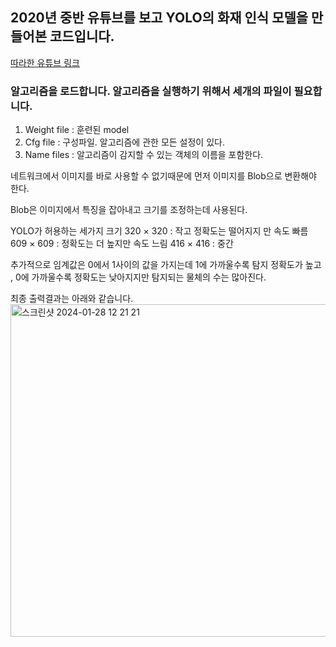 ## 2020년 중반 유튜브를 보고 YOLO의 화재 인식 모델을 만들어본 코드입니다.
[따라한 유튜브 링크](https://youtu.be/h56M5iUVgGs?si=3OVYGKPRXZBU3vNX)

### 알고리즘을 로드합니다. 알고리즘을 실행하기 위해서 세개의 파일이 필요합니다.
1. Weight file : 훈련된 model
2. Cfg file : 구성파일. 알고리즘에 관한 모든 설정이 있다.
3. Name files : 알고리즘이 감지할 수 있는 객체의 이름을 포함한다.

네트워크에서 이미지를 바로 사용할 수 없기때문에 먼저 이미지를 Blob으로 변환해야 한다.

Blob은 이미지에서 특징을 잡아내고 크기를 조정하는데 사용된다.

YOLO가 허용하는 세가지 크기
320 × 320 : 작고 정확도는 떨어지지 만 속도 빠름
609 × 609 : 정확도는 더 높지만 속도 느림
416 × 416 : 중간

추가적으로 임계값은 0에서 1사이의 값을 가지는데
1에 가까울수록 탐지 정확도가 높고 , 0에 가까울수록 정확도는 낮아지지만 탐지되는 물체의 수는 많아진다.

최종 출력결과는 아래와 같습니다.
<img width="532" alt="스크린샷 2024-01-28 12 21 21" src="https://github.com/Leekhoo/YOLO-FIRE-/assets/137920352/4fe11467-4767-4327-98bf-5fe14ad10fb8">
